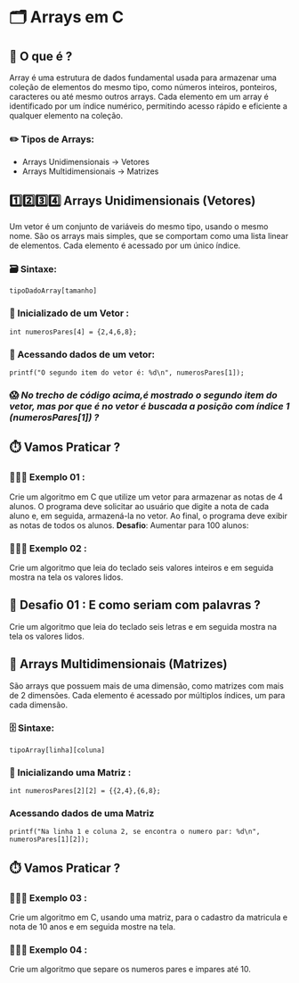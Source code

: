 # 🗂️ Arrays em C 

## 🤔 O que é ?
Array é uma estrutura de dados fundamental usada para armazenar uma coleção de elementos do mesmo tipo, como números inteiros, ponteiros, caracteres ou até mesmo outros arrays. Cada elemento em um array é identificado por um índice numérico, permitindo acesso rápido e eficiente a qualquer elemento na coleção.


### ✏️ Tipos de Arrays: 

- Arrays Unidimensionais -> Vetores
- Arrays Multidimensionais -> Matrizes


## 1️⃣2️⃣3️⃣4️⃣ Arrays Unidimensionais (Vetores)

Um vetor é um conjunto de variáveis do mesmo tipo, usando o mesmo nome. São os arrays mais simples, que se comportam como uma lista linear de elementos. Cada elemento é acessado por um único índice.

### 🗃️ Sintaxe:

```
tipoDadoArray[tamanho]
```


### 🏁 Inicializado de um Vetor :

```
int numerosPares[4] = {2,4,6,8};
```


### 🎲 Acessando dados de um vetor:

```
printf("O segundo item do vetor é: %d\n", numerosPares[1]);
```

### 😱 *No trecho de código acima,é mostrado o segundo item do vetor, mas por que é no vetor é buscada a posição  com índice 1 (numerosPares[1]) ?*

## ⏱️ Vamos Praticar ?

### 🧑🏼‍💻 Exemplo 01 : 

Crie um algoritmo em C que utilize um vetor para armazenar as notas de 4 alunos. O programa deve solicitar ao usuário que digite a nota de cada aluno e, em seguida, armazená-la no vetor. Ao final, o programa deve exibir as notas de todos os alunos. **Desafio**: Aumentar para 100 alunos:


### 🧑🏼‍💻 Exemplo 02 :

Crie um algoritmo que leia do teclado seis valores inteiros e em seguida mostra na
tela os valores lidos.

## 🤯 Desafio 01 : E como seriam com palavras ?

Crie um algoritmo que leia do teclado seis letras e em seguida mostra na
tela os valores lidos.



## 🔢 Arrays Multidimensionais (Matrizes)


São arrays que possuem mais de uma dimensão, como matrizes com mais de 2 dimensões. Cada elemento é acessado por múltiplos índices, um para cada dimensão.

### 🗄️ Sintaxe:

```
tipoArray[linha][coluna]
```


### 🏁 Inicializando  uma Matriz :

```
int numerosPares[2][2] = {{2,4},{6,8};
```


### Acessando dados de uma Matriz

```
printf("Na linha 1 e coluna 2, se encontra o numero par: %d\n", numerosPares[1][2]);
```

## ⏱️ Vamos Praticar ?


### 🧑🏼‍💻 Exemplo 03 :

Crie um algoritmo em C, usando uma matriz, para o cadastro da matricula e nota de 10 anos e em seguida mostre na tela.


### 🧑🏼‍💻 Exemplo 04 :

Crie um algoritmo que separe os numeros pares e impares até 10.










